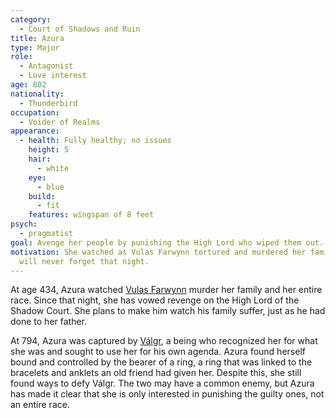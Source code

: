 ```yaml
---
category:
  - Court of Shadows and Ruin
title: Azura
type: Major
role:
  - Antagonist
  - Love interest
age: 802
nationality:
  - Thunderbird
occupation:
  - Voider of Realms
appearance:
  - health: Fully healthy; no issues
    height: 5
    hair:
      - white
    eye:
      - blue
    build:
      - fit
    features: wingspan of 8 feet
psych:
  - pragmatist
goal: Avenge her people by punishing the High Lord who wiped them out.
motivation: She watched as Vulas Farwynn tortured and murdered her family. She
  will never forget that night.
---
```

At age 434, Azura watched [Vulas Farwynn](../vulas-farwynn) murder her family and her entire race. Since that night, she has vowed revenge on the High Lord of the Shadow Court. She plans to make him watch his family suffer, just as he had done to her father.

At 794, Azura was captured by [Válgr](../valgr), a being who recognized her for what she was and sought to use her for his own agenda. Azura found herself bound and controlled by the bearer of a ring, a ring that was linked to the bracelets and anklets an old friend had given her. Despite this, she still found ways to defy Válgr. The two may have a common enemy, but Azura has made it clear that she is only interested in punishing the guilty ones, not an entire race.
